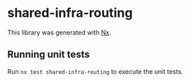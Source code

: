 # shared-infra-routing

This library was generated with [Nx](https://nx.dev).

## Running unit tests

Run `nx test shared-infra-routing` to execute the unit tests.
